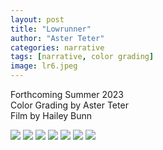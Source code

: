 ```yaml
---
layout: post
title: "Lowrunner"
author: "Aster Teter"
categories: narrative
tags: [narrative, color grading]
image: lr6.jpeg
---
```

Forthcoming Summer 2023
<br>
Color Grading by Aster Teter
<br>
Film by Hailey Bunn

<img src="{{site.baseurl}}/assets/img/lrv2_1.jpeg">
<img src="{{site.baseurl}}/assets/img/lrv2_2.jpeg">
<img src="{{site.baseurl}}/assets/img/lrv2_3.jpeg">
<img src="{{site.baseurl}}/assets/img/lrv2_4.jpeg">
<img src="{{site.baseurl}}/assets/img/lrv2_5.jpeg">
<img src="{{site.baseurl}}/assets/img/lrv2_6.jpeg">
<img src="{{site.baseurl}}/assets/img/lrv2_7.jpeg">